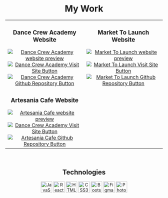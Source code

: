 <div align="center"> 
  <h1>My Work</h2>
  <table>
    <tr>
      <tr><td width="50%">
          <h3 align="center">Dance Crew Academy Website</h3>
          <div align="center">
            <a href="https://d-crew-academy.netlify.app" target="_blank" rel="noreferrer"><img src="https://github.com/webdesignmethod/webdesignmethod/assets/24868045/a6bebfa5-29e5-4927-b7db-296813f766f3" alt="Dance Crew Academy website preview" /></a>
             <div>
              <a href="https://d-crew-academy.netlify.app">
                <img src="https://img.shields.io/badge/Visit-blue?style=for-the-badge&color=f43f5e" alt="Dance Crew Academy Visit Site Button">
              </a>
              <a href="https://github.com/webdesignmethod/dance-crew-academy-website">
                <img src="https://img.shields.io/badge/Source-grey?style=for-the-badge&color=e2e8f0" alt="Dance Crew Academy Github Repository Button">
              </a>
            </div>
          </div>
        </td><td width="50%">
          <h3 align="center">Market To Launch Website</h3>
          <div align="center">
            <a href="https://market-to-launch.netlify.app" target="_blank" rel="noreferrer"><img src="https://github.com/webdesignmethod/webdesignmethod/assets/24868045/b3b915b0-72a0-47ac-a34d-4a8d35f9fafc" alt="Market To Launch website preview" /></a>
            <div>
              <a href="https://market-to-launch.netlify.app">
                <img src="https://img.shields.io/badge/Visit-blue?style=for-the-badge&color=3b82f6" alt="Market To Launch Visit Site Button">
              </a>
              <a href="https://github.com/webdesignmethod/market-to-launch-website">
                <img src="https://img.shields.io/badge/Source-grey?style=for-the-badge&color=e2e8f0" alt="Market To Launch Github Repository Button">
              </a>
            </div>
          </div>
        </td></tr>
    </tr>
    <tr>
      <tr><td width="50%">
          <h3 align="center">Artesania Cafe Website</h3>
          <div align="center">
            <a href="https://artesania-cafe.netlify.app" target="_blank" rel="noreferrer">
              <img src="https://github.com/webdesignmethod/webdesignmethod/assets/24868045/65bf8888-be0e-4692-9b47-c2de75f65ac6" alt="Artesania Cafe website preview" /></a>
             <div>
              <a href="https://artesania-cafe.netlify.app">
                <img src="https://img.shields.io/badge/Visit-yellow?style=for-the-badge&color=d97706" alt="Dance Crew Academy Visit Site Button">
              </a>
              <a href="https://github.com/webdesignmethod/artesania-cafe-website">
                <img src="https://img.shields.io/badge/Source-grey?style=for-the-badge&color=e2e8f0" alt="Artesania Cafe Github Repository Button">
              </a>
            </div>
          </div>
        </td></tr>
    </tr>
  </table></div>

<br/>

<div align="center">
  <h2 align="center">Technologies</h2>
  <a href="https://developer.mozilla.org/en-US/docs/Web/JavaScript" target="_blank" rel="noreferrer"><img src="https://raw.githubusercontent.com/danielcranney/readme-generator/main/public/icons/skills/javascript-colored.svg" width="36" height="36" alt="JavaScript" /></a>
  <a href="https://reactjs.org/" target="_blank" rel="noreferrer"><img src="https://raw.githubusercontent.com/danielcranney/readme-generator/main/public/icons/skills/react-colored.svg" width="36" height="36" alt="React" /></a>
  <a href="https://developer.mozilla.org/en-US/docs/Glossary/HTML5" target="_blank" rel="noreferrer"><img src="https://raw.githubusercontent.com/danielcranney/readme-generator/main/public/icons/skills/html5-colored.svg" width="36" height="36" alt="HTML5" /></a>
  <a href="https://www.w3.org/TR/CSS/#css" target="_blank" rel="noreferrer"><img src="https://raw.githubusercontent.com/danielcranney/readme-generator/main/public/icons/skills/css3-colored.svg" width="36" height="36" alt="CSS3" /></a> 
  <a href="https://getbootstrap.com/" target="_blank" rel="noreferrer"><img src="https://raw.githubusercontent.com/danielcranney/readme-generator/main/public/icons/skills/bootstrap-colored.svg" width="36" height="36" alt="Bootstrap" /></a>
  <a href="https://www.figma.com/" target="_blank" rel="noreferrer"><img src="https://raw.githubusercontent.com/danielcranney/readme-generator/main/public/icons/skills/figma-colored.svg" width="36" height="36" alt="Figma" /></a>
  <a href="https://www.adobe.com/uk/products/photoshop.html" target="_blank" rel="noreferrer"><img src="https://raw.githubusercontent.com/danielcranney/readme-generator/main/public/icons/skills/photoshop-colored.svg" width="36" height="36" alt="Photoshop" /></a>
</div>

<!--<a href="https://nodejs.org/en/" target="_blank" rel="noreferrer"><img src="https://raw.githubusercontent.com/danielcranney/readme-generator/main/public/icons/skills/nodejs-colored.svg" width="36" height="36" alt="NodeJS" /></a>
<a href="https://expressjs.com/" target="_blank" rel="noreferrer"><img src="https://raw.githubusercontent.com/danielcranney/readme-generator/main/public/icons/skills/express-colored.svg" width="36" height="36" alt="Express" /></a> 
<a href="https://www.mongodb.com/" target="_blank" rel="noreferrer"><img src="https://raw.githubusercontent.com/danielcranney/readme-generator/main/public/icons/skills/mongodb-colored.svg" width="36" height="36" alt="MongoDB" /></a>  -->
</p>
